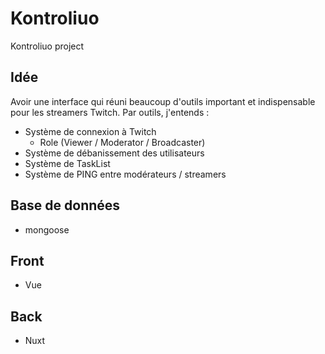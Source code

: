 # Kontroliuo
Kontroliuo project

## Idée
Avoir une interface qui réuni beaucoup d'outils important et indispensable pour les streamers Twitch.
Par outils, j'entends :
-   Système de connexion à Twitch
    -   Role (Viewer / Moderator / Broadcaster)
-   Système de débanissement des utilisateurs
-   Système de TaskList
-   Système de PING entre modérateurs / streamers


## Base de données
-   mongoose

## Front 
-   Vue

## Back
-   Nuxt